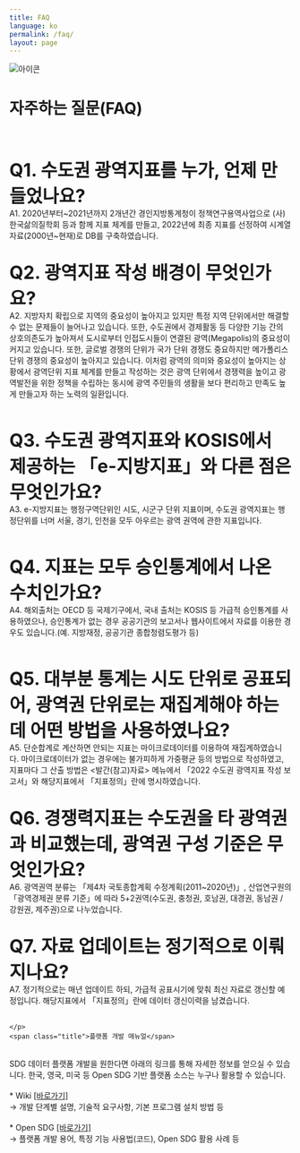 ```yaml
---
title: FAQ
language: ko
permalink: /faq/
layout: page
---
```


<div class="heading goal-banner goal-13">
    <div class="container">
        <div class="row">
            <div class="sttl">
                <img src="{{ site.goal_image_base }}/{{ page.language }}/sub_title.png" alt="아이콘" />
            </div>
            <div class="sttl">
                <h1>자주하는 질문(FAQ)</h1>
            </div>
        </div>
    </div>
</div>
<div id="main-content" class="container" role="main">

<div class="contents_box">
    <!-- <span class="title">자주하는 질문(FAQ)</span> -->
	<br /><br />
	<p class="contents">
<b> <span style="font-size: 2rem">Q1. 수도권 광역지표를 누가, 언제 만들었나요?</span>  </b> <br />
A1. 2020년부터~2021년까지 2개년간 경인지방통계청이 정책연구용역사업으로 (사)한국삶의질학회 등과 함께 지표 체계를 만들고, 2022년에 최종 지표를 선정하여 시계열자료(2000년~현재)로 DB를 구축하였습니다.
<br /><br />

<b> <span style="font-size: 2rem">Q2. 광역지표 작성 배경이 무엇인가요? </span>  </b> <br />
A2. 지방자치 확립으로 지역의 중요성이 높아지고 있지만 특정 지역 단위에서만 해결할 수 없는 문제들이 늘어나고 있습니다. 또한, 수도권에서 경제활동 등 다양한 기능 간의 상호의존도가 높아져서 도시로부터 인접도시들이 연결된 광역(Megapolis)의 중요성이 커지고 있습니다. 또한, 글로벌 경쟁의 단위가 국가 단위 경쟁도 중요하지만 메가폴리스 단위 경쟁의 중요성이 높아지고 있습니다. 이처럼 광역의 의미와 중요성이 높아지는 상황에서 광역단위 지표 체계를 만들고 작성하는 것은 광역 단위에서 경쟁력을 높이고 광역발전을 위한 정책을 수립하는 동시에 광역 주민들의 생활을 보다 편리하고 만족도 높게 만들고자 하는 노력의 일환입니다.  
<br /><br />
		
<b> <span style="font-size: 2rem">Q3. 수도권 광역지표와 KOSIS에서 제공하는 「e-지방지표」와 다른 점은 무엇인가요? </span>  </b> <br />
A3. e-지방지표는 행정구역단위인 시도, 시군구 단위 지표이며, 수도권 광역지표는 행정단위를 너머 서울, 경기, 인천을 모두 아우르는 광역 권역에 관한 지표입니다.    
<br /><br />		
		
<b> <span style="font-size: 2rem">Q4. 지표는 모두 승인통계에서 나온 수치인가요? </span>  </b> <br />
A4. 해외출처는 OECD 등 국제기구에서, 국내 출처는 KOSIS 등 가급적 승인통계를 사용하였으나, 승인통계가 없는 경우 공공기관의 보고서나 웹사이트에서 자료를 이용한 경우도 있습니다.(예. 지방재정, 공공기관 종합청렴도평가 등)    
<br /><br />	
		
<b> <span style="font-size: 2rem">Q5. 대부분 통계는 시도 단위로 공표되어, 광역권 단위로는 재집계해야 하는데 어떤 방법을 사용하였나요? </span>  </b> <br />
A5. 단순합계로 계산하면 안되는 지표는 마이크로데이터를 이용하여 재집계하였습니다. 마이크로데이터가 없는 경우에는 불가피하게 가중평균 등의 방법으로 작성하였고, 지표마다 그 산출 방법은 <발간(참고)자료> 메뉴에서  「2022 수도권 광역지표 작성 보고서」와 해당지표에서 「지표정의」란에 명시하였습니다.
<br /><br />	
		
<b> <span style="font-size: 2rem">Q6. 경쟁력지표는 수도권을 타 광역권과 비교했는데, 광역권 구성 기준은 무엇인가요? </span>  </b> <br />
A6. 광역권역 분류는 「제4차 국토종합계획 수정계획(2011~2020년)」, 산업연구원의 「광역경제권 분류 기준」에 따라 5+2권역(수도권, 충청권, 호남권, 대경권, 동남권 / 강원권, 제주권)으로 나누었습니다.
<br /><br />
		
<b> <span style="font-size: 2rem">Q7. 자료 업데이트는 정기적으로 이뤄지나요? </span>  </b> <br />
A7. 정기적으로는 매년 업데이트 하되, 가급적 공표시기에 맞춰 최신 자료로 갱신할 예정입니다. 해당지표에서 「지표정의」란에 데이터 갱신이력을 남겼습니다.
<br /><br />
		
		
	</p>
	<span class="title">플랫폼 개발 매뉴얼</span>
<p class="contents">
<br>
SDG 데이터 플랫폼 개발을 원한다면 아래의 링크를 통해 자세한 정보를 얻으실 수 있습니다.
한국, 영국, 미국 등 Open SDG 기반 플랫폼 소스는 누구나 활용할 수 있습니다.
<br><br>
* Wiki <a href="https://github.com/ONSdigital/sdg-indicators/wiki" target="_blank">[바로가기]</a><br>
 → 개발 단계별 설명, 기술적 요구사항, 기본 프로그램 설치 방법 등
<br><br>
* Open SDG <a href="https://open-sdg.readthedocs.io/" target="_blank">[바로가기]</a><br>
 → 플랫폼 개발 용어, 특정 기능 사용법(코드), Open SDG 활용 사례 등
</p>
	
</div>

</div>
